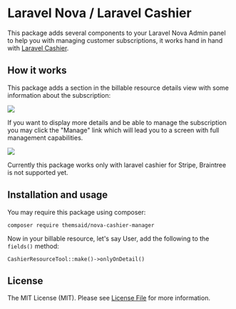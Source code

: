 # Laravel Nova / Laravel Cashier

This package adds several components to your Laravel Nova Admin panel to help you with managing customer subscriptions, it works hand
in hand with [Laravel Cashier](https://github.com/laravel/cashier).

## How it works

This package adds a section in the billable resource details view with some information about the subscription:

<img src="https://github.com/themsaid/nova-cashier-tool/blob/master/resource-tool.jpg?raw=true">

If you want to display more details and be able to manage the subscription you may click the "Manage" link which will lead you
to a screen with full management capabilities.

<img src="https://github.com/themsaid/nova-cashier-tool/blob/master/billable-screen.jpg?raw=true">

Currently this package works only with laravel cashier for Stripe, Braintree is not supported yet.

## Installation and usage

You may require this package using composer:

```
composer require themsaid/nova-cashier-manager
```

Now in your billable resource, let's say User, add the following to the `fields()` method:

```
CashierResourceTool::make()->onlyOnDetail()
```


## License

The MIT License (MIT). Please see [License File](LICENSE.md) for more information.
